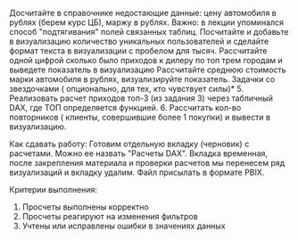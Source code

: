 Досчитайте в справочнике недостающие данные: цену автомобиля в рублях (берем курс ЦБ), маржу в рублях. Важно: в лекции упоминался способ "подтягивания" полей связанных таблиц.
Посчитайте и добавьте в визуализацию количество уникальных пользователей и сделайте формат текста в визуализации с пробелом для тысяч.
Рассчитайте одной цифрой сколько было приходов к дилеру по топ трем городам и выведете показатель в визуализацию
Рассчитайте среднюю стоимость марки автомобиля в рублях, визуализируйте показатель.
Задачки со звездочками ( опционально, для тех, кто чувствует силы)*
5. Реализовать расчет приходов топ-3 (из задания 3) через табличный DAX, где ТОП определяется функцией.
6. Рассчитать кол-во повторников ( клиенты, совершившие более 1 покупки) и вывести в визуализацию.

Как сдавать работу:
Готовим отдельную вкладку (черновик) с расчетами. Можно ее назвать "Расчеты DAX".
Вкладка временная, после закрепления материала и проверки расчетов мы перенесем ряд визуализаций и вкладку удалим.
Файл присылать в формате PBIX.

Критерии выполнения:
1) Просчеты выполнены корректно
2) Просчеты реагируют на изменения фильтров
3) Учтены или исправлены ошибки в значениях данных
